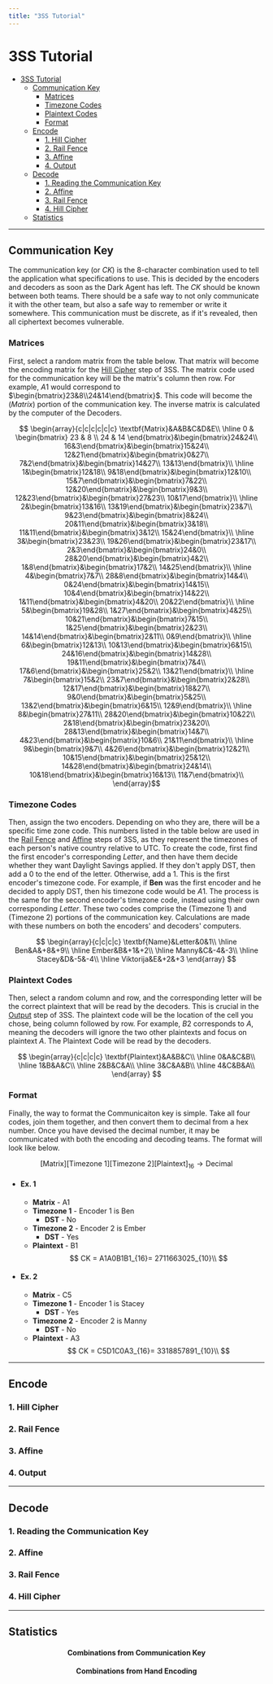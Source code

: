 ```yaml
---
title: "3SS Tutorial"
---
```


# 3SS Tutorial

- [3SS Tutorial](#3ss-tutorial)
  - [Communication Key](#communication-key)
    - [Matrices](#matrices)
    - [Timezone Codes](#timezone-codes)
    - [Plaintext Codes](#plaintext-codes)
    - [Format](#format)
  - [Encode](#encode)
    - [1. Hill Cipher](#1-hill-cipher)
    - [2. Rail Fence](#2-rail-fence)
    - [3. Affine](#3-affine)
    - [4. Output](#4-output)
  - [Decode](#decode)
    - [1. Reading the Communication Key](#1-reading-the-communication-key)
    - [2. Affine](#2-affine)
    - [3. Rail Fence](#3-rail-fence)
    - [4. Hill Cipher](#4-hill-cipher)
  - [Statistics](#statistics)

---

## Communication Key
The communication key (or $CK$) is the 8-character combination used to tell the application what specifications to use. This is decided by the encoders and decoders as soon as the Dark Agent has left. The $CK$ should be known between both teams. There should be a safe way to not only communicate it with the other team, but also a safe way to remember or write it somewhere. This communication must be discrete, as if it's revealed, then all ciphertext becomes vulnerable.

### Matrices
First, select a random matrix from the table below. That matrix will become the encoding matrix for the [Hill Cipher](#1-hill-cipher) step of 3SS. The matrix code used for the communication key will be the matrix's column then row. For example, $A1$ would correspond to $\begin{bmatrix}23&8\\24&14\end{bmatrix}$. This code will become the $(Matrix)$ portion of the communication key. The inverse matrix is calculated by the computer of the Decoders.

$$  \begin{array}{c|c|c|c|c|c}
    \textbf{Matrix}&A&B&C&D&E\\
    \hline 
    0 & \begin{bmatrix} 23 & 8 \\ 24 & 14 \end{bmatrix}&\begin{bmatrix}24&24\\ 16&3\end{bmatrix}&\begin{bmatrix}15&24\\ 12&21\end{bmatrix}&\begin{bmatrix}0&27\\ 7&2\end{bmatrix}&\begin{bmatrix}14&27\\ 13&13\end{bmatrix}\\
    \hline
    1&\begin{bmatrix}12&18\\ 9&18\end{bmatrix}&\begin{bmatrix}12&10\\ 15&7\end{bmatrix}&\begin{bmatrix}7&22\\ 12&20\end{bmatrix}&\begin{bmatrix}9&3\\ 12&23\end{bmatrix}&\begin{bmatrix}27&23\\ 10&17\end{bmatrix}\\
    \hline
    2&\begin{bmatrix}13&16\\ 13&19\end{bmatrix}&\begin{bmatrix}23&7\\ 9&23\end{bmatrix}&\begin{bmatrix}8&24\\ 20&11\end{bmatrix}&\begin{bmatrix}3&18\\ 11&11\end{bmatrix}&\begin{bmatrix}3&12\\ 15&24\end{bmatrix}\\
    \hline
    3&\begin{bmatrix}23&23\\ 19&26\end{bmatrix}&\begin{bmatrix}23&17\\ 2&3\end{bmatrix}&\begin{bmatrix}24&0\\ 28&20\end{bmatrix}&\begin{bmatrix}4&2\\ 1&8\end{bmatrix}&\begin{bmatrix}17&2\\ 14&25\end{bmatrix}\\
    \hline
    4&\begin{bmatrix}7&7\\ 28&8\end{bmatrix}&\begin{bmatrix}14&4\\ 0&24\end{bmatrix}&\begin{bmatrix}14&15\\ 10&4\end{bmatrix}&\begin{bmatrix}14&22\\ 1&11\end{bmatrix}&\begin{bmatrix}4&20\\ 20&22\end{bmatrix}\\
    \hline
    5&\begin{bmatrix}19&28\\ 1&27\end{bmatrix}&\begin{bmatrix}4&25\\ 10&21\end{bmatrix}&\begin{bmatrix}7&15\\ 1&25\end{bmatrix}&\begin{bmatrix}2&23\\ 14&14\end{bmatrix}&\begin{bmatrix}2&11\\ 0&9\end{bmatrix}\\
    \hline
    6&\begin{bmatrix}12&13\\ 10&13\end{bmatrix}&\begin{bmatrix}6&15\\ 24&16\end{bmatrix}&\begin{bmatrix}14&28\\ 19&11\end{bmatrix}&\begin{bmatrix}7&4\\ 17&6\end{bmatrix}&\begin{bmatrix}25&2\\ 13&21\end{bmatrix}\\
    \hline
    7&\begin{bmatrix}15&2\\ 23&7\end{bmatrix}&\begin{bmatrix}2&28\\ 12&17\end{bmatrix}&\begin{bmatrix}18&27\\ 9&0\end{bmatrix}&\begin{bmatrix}5&25\\ 13&2\end{bmatrix}&\begin{bmatrix}6&15\\ 12&9\end{bmatrix}\\
    \hline
    8&\begin{bmatrix}27&11\\ 28&20\end{bmatrix}&\begin{bmatrix}10&22\\ 2&18\end{bmatrix}&\begin{bmatrix}23&20\\ 28&13\end{bmatrix}&\begin{bmatrix}14&7\\ 4&23\end{bmatrix}&\begin{bmatrix}10&6\\ 21&11\end{bmatrix}\\
    \hline
    9&\begin{bmatrix}9&7\\ 4&26\end{bmatrix}&\begin{bmatrix}12&21\\ 10&15\end{bmatrix}&\begin{bmatrix}25&12\\ 14&28\end{bmatrix}&\begin{bmatrix}24&14\\ 10&18\end{bmatrix}&\begin{bmatrix}16&13\\ 11&7\end{bmatrix}\\
\end{array}$$

### Timezone Codes
Then, assign the two encoders. Depending on who they are, there will be a specific time zone code. This numbers listed in the table below are used in the [Rail Fence](#2-rail-fence) and [Affine](#3-affine) steps of 3SS, as they represent the timezones of each person's native country relative to UTC. To create the code, first find the first encoder's corresponding $Letter$, and then have them decide whether they want Daylight Savings applied. If they don't apply DST, then add a $0$ to the end of the letter. Otherwise, add a $1$. This is the first encoder's timezone code. For example, if **Ben** was the first encoder and he decided to apply DST, then his timezone code would be $A1$. The process is the same for the second encoder's timezone code, instead using their own corresponding $Letter$. These two codes comprise the $(\text{Timezone 1})$ and $(\text{Timezone 2})$ portions of the communication key. Calculations are made with these numbers on both the encoders' and decoders' computers.

$$
\begin{array}{c|c|c|c}
\textbf{Name}&Letter&0&1\\
\hline
Ben&A&+8&+9\\
\hline
Ember&B&+1&+2\\
\hline
Manny&C&-4&-3\\
\hline
Stacey&D&-5&-4\\
\hline
Viktorija&E&+2&+3
\end{array}
$$

### Plaintext Codes
Then, select a random column and row, and the corresponding letter will be the correct plaintext that will be read by the decoders. This is crucial in the [Output](#4-output) step of 3SS. The plaintext code will be the location of the cell you chose, being column followed by row. For example, $B2$ corresponds to $A$, meaning the decoders will ignore the two other plaintexts and focus on plaintext $A$. The Plaintext Code will be read by the decoders.

$$
\begin{array}{c|c|c|c}
\textbf{Plaintext}&A&B&C\\
\hline
    0&A&C&B\\
\hline
    1&B&A&C\\
\hline
    2&B&C&A\\
\hline
    3&C&A&B\\
\hline
    4&C&B&A\\
\end{array}
$$

### Format
Finally, the way to format the Communicaiton key is simple. Take all four codes, join them together, and then convert them to decimal from a hex number. Once you have devised the decimal number, it may be communicated with both the encoding and decoding teams. The format will look like below.

$$
\text{[Matrix][Timezone 1][Timezone 2][Plaintext]}_{16}\rightarrow\text{Decimal}
$$

- #### Ex. 1
  - **Matrix** - A1
  - **Timezone 1** - Encoder 1 is Ben
    - **DST** - No
  - **Timezone 2** - Encoder 2 is Ember
    - **DST** - Yes
  - **Plaintext** - B1
$$
CK = A1A0B1B1_{16}= 2711663025_{10}\\
$$

- #### Ex. 2
  - **Matrix** - C5
  - **Timezone 1** - Encoder 1 is Stacey
    - **DST** - Yes
  - **Timezone 2** - Encoder 2 is Manny
    - **DST** - No
  - **Plaintext** - A3
$$
CK = C5D1C0A3_{16}= 3318857891_{10}\\
$$

---

## Encode

### 1. Hill Cipher
### 2. Rail Fence
### 3. Affine
### 4. Output

---

## Decode

### 1. Reading the Communication Key
### 2. Affine
### 3. Rail Fence
### 4. Hill Cipher

---

## Statistics

<h4 style="text-align: center;">Combinations from Communication Key</h4>

<h4 style="text-align: center;">Combinations from Hand Encoding</h4>